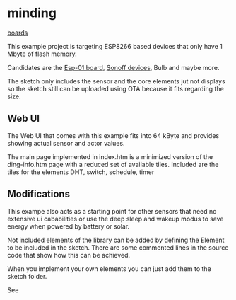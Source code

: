 # minding

[boards](boards.md)

This example project is targeting ESP8266 based devices that only have 1 Mbyte of flash memory.

Candidates are the [Esp-01 board](/boards/esp01), [Sonoff devices](/boards/sonoff), Bulb and maybe more.

The sketch only includes the sensor and the core elements jut not displays so the sketch still can be uploaded using OTA because it fits regarding the size.



## Web UI


The Web UI that comes with this example fits into 64 kByte and provides showing actual sensor and actor values.

The main page implemented in index.htm is a minimized version of the ding-info.htm page with a reduced set of available tiles. Included are the tiles for the elements DHT, switch, schedule, timer

## Modifications

This exampe also acts as a starting point for other sensors that need no extensive ui cababilities or use the deep sleep and wakeup modus to save energy when powered by battery or solar.

Not included elements of the library can be added by defining the Element to be included in the sketch. There are some commented lines in the source code that show how this can be achieved.

When you implement your own elements you can just add them to the sketch folder.

See
